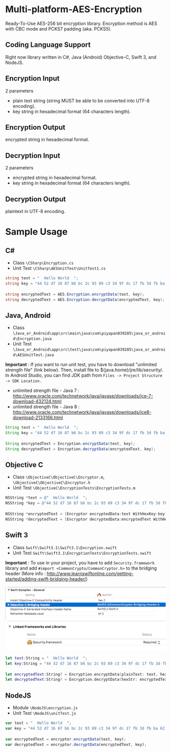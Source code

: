 # Multi-platform-AES-Encryption
Ready-To-Use AES-256 bit encryption library. Encryption method is AES with CBC mode and PCKS7 padding (aka. PCKS5).

## Coding Language Support 
Right now library written in C#, Java (Android) Objective-C, Swift 3, and NodeJS.

## Encryption Input
2 parameters
* plain text string (string MUST be able to be converted into UTF-8 encoding).
* key string in hexadecimal format (64 characters length).

## Encryption Output
encrypted string in hexadecimal format.

## Decryption Input
2 parameters
* encrypted string in hexadecimal format.
* key string in hexadecimal format (64 characters length).

## Decryption Output
plaintext in UTF-8 encoding.

# Sample Usage
## C#
* Class ```\CSharp\Encryption.cs```
* Unit Test ```\CSharp\AESUnitTest\UnitTest1.cs```

```csharp
string text = "  Hello World  ";
string key = "44 52 d7 16 87 b6 bc 2c 93 89 c3 34 9f dc 17 fb 3d fb ba 62 24 af fb 76 76 e1 33 79 26 cd d6 02";

string encryptedText = AES.Encryption.encryptData(text, key);
string decryptedText = AES.Encryption.decryptData(encryptedText, key);
```

## Java, Android
* Class ```\Java_or_Android\app\src\main\java\com\piyapan039285\java_or_android\Encryption.java```
* Unit Test ```\Java_or_Android\app\src\test\java\com\piyapan039285\java_or_android\AESUnitTest.java```

**Important** : If you want to run unit test, you have to download "unlimited strength file" (link below). Then, install file to ${java.home}/jre/lib/security/. In Android Studio, you can find JDK path from ```Files -> Project Structure -> SDK Location.```
* unlimited strength file - Java 7 : http://www.oracle.com/technetwork/java/javase/downloads/jce-7-download-432124.html
* unlimited strength file - Java 8 : http://www.oracle.com/technetwork/java/javase/downloads/jce8-download-2133166.html

```java
String text = "  Hello World  ";
String key = "44 52 d7 16 87 b6 bc 2c 93 89 c3 34 9f dc 17 fb 3d fb ba 62 24 af fb 76 76 e1 33 79 26 cd d6 02";

String encryptedText = Encryption.encryptData(text, key);
String decryptedText = Encryption.decryptData(encryptedText, key);
```

## Objective C
* Class ```\ObjectiveC\ObjectiveC\Encryptor.m```, ```\ObjectiveC\ObjectiveC\Encryptor.h```
* Unit Test ```\ObjectiveC\EncryptionTests\EncryptionTests.m```

```objectivec
NSString *text = @"  Hello World  ";
NSString *key = @"44 52 d7 16 87 b6 bc 2c 93 89 c3 34 9f dc 17 fb 3d fb ba 62 24 af fb 76 76 e1 33 79 26 cd d6 02";

NSString *encryptedText = [Encryptor encryptedData:text WithHexKey:key];
NSString *decryptedText = [Encryptor decryptedData:encryptedText WithHexKey:key];
```

## Swift 3
* Class ```Swift\Swift3.1\Swift3.1\Encryption.swift```
* Unit Test ```Swift\Swift3.1\EncryptionTests\EncryptionTests.swift```

**Important** : To use in your project, you have to add ```Security.framework``` library and add ```#import <CommonCrypto/CommonCryptor.h>``` to the bridging header (More info : http://www.learnswiftonline.com/getting-started/adding-swift-bridging-header/) 

![](/Swift/images/bridging_header.png)
![](/Swift/images/security_framework.png)

```swift
let text:String = "  Hello World  ";
let key:String = "44 52 d7 16 87 b6 bc 2c 93 89 c3 34 9f dc 17 fb 3d fb ba 62 24 af fb 76 76 e1 33 79 26 cd d6 02";

let encryptedText:String? = Encryption.encryptData(plainText: text, hexKey: key)
let decryptedText:String? = Encryption.decryptData(hexStr: encryptedText!, hexKey: key)
```

## NodeJS
* Module ```\NodeJS\encryption.js```
* Unit Test ```\NodeJS\unitTest.js```
```js
var text = "  Hello World  ";
var key = "44 52 d7 16 87 b6 bc 2c 93 89 c3 34 9f dc 17 fb 3d fb ba 62 24 af fb 76 76 e1 33 79 26 cd d6 02";

var encryptedText = encryptor.encryptData(text, key);
var decryptedText = encryptor.decryptData(encryptedText, key);
```
